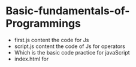 # Basic-fundamentals-of-Programmings
- first.js content the code for Js 
- script.js content the code of Js for operators
- Which is the basic code practice for javaScript
- index.html for <script> tag to use the console
# java OPPS in different files which includes various conepts such as class, constructor, polymerophism, inheritances, packages, abstraction, interfaces, static keyword.
- All concepts of Java are in .java files
i.e oops.java includes
  - class
  - constructor
  - polymerophism
  - abstraction
  - interfaces
  - static keywords  
i.e bank.java includes
   - packages
i.e inherti.java includes
  - inheritances

